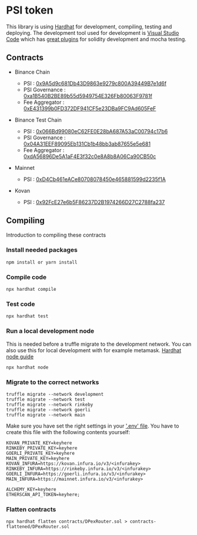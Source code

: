 # PSI token

This library is using [Hardhat](https://hardhat.org/getting-started/) for development, compiling, testing and deploying. The development tool used for development is [Visual Studio Code](https://code.visualstudio.com/) which has [great plugins](https://hardhat.org/guides/vscode-tests.html) for solidity development and mocha testing.

## Contracts

* Binance Chain
  * PSI : [0x9A5d9c681Db43D9863e9279c800A39449B7e1d6f](https://bscscan.com/address/0x9A5d9c681Db43D9863e9279c800A39449B7e1d6f)
  * PSI Governance : [0xa1B540B2BE89b55d5949754E326Fb80063F9781f](https://bscscan.com/address/0xa1B540B2BE89b55d5949754E326Fb80063F9781f)
  * Fee Aggregator : [0xE431399b0FD372DF941CF5e23DBa9FC9Ad605FeF](https://bscscan.com/address/0xE431399b0FD372DF941CF5e23DBa9FC9Ad605FeF)

* Binance Test Chain
  * PSI : [0x066Bd99080eC62FE0E28bA687A53aC00794c17b6](https://testnet.bscscan.com/address/0x066Bd99080eC62FE0E28bA687A53aC00794c17b6)
  * PSI Governance : [0x04A31EEF89095Eb131Cb1b48bb3ab87655e5e681](https://testnet.bscscan.com/address/0x04A31EEF89095Eb131Cb1b48bb3ab87655e5e681)
  * Fee Aggregator : [0xdA56896De5A1aF4E3f32c0e8A8b8A06Ca90CB50c](https://testnet.bscscan.com/address/0xdA56896De5A1aF4E3f32c0e8A8b8A06Ca90CB50c)

* Mainnet
  * PSI : [0xD4Cb461eACe80708078450e465881599d2235f1A](https://etherscan.io/address/0xD4Cb461eACe80708078450e465881599d2235f1A)

* Kovan
  * PSI : [0x92FcE27e6b5F86237D2B1974266D27C2788fa237](https://kovan.etherscan.io/address/0x92FcE27e6b5F86237D2B1974266D27C2788fa237)

## Compiling

Introduction to compiling these contracts

### Install needed packages

```npm
npm install or yarn install
```

### Compile code

```npm
npx hardhat compile
```

### Test code

```node
npx hardhat test
```

### Run a local development node

This is needed before a truffle migrate to the development network. You can also use this for local development with for example metamask. [Hardhat node guide](https://hardhat.org/hardhat-network/)

```node
npx hardhat node
```

### Migrate to the correct networks

```node
truffle migrate --network development
truffle migrate --network test
truffle migrate --network rinkeby
truffle migrate --network goerli
truffle migrate --network main
```

Make sure you have set the right settings in your ['.env' file](https://www.npmjs.com/package/dotenv). You have to create this file with the following contents yourself:

```node
KOVAN_PRIVATE_KEY=keyhere
RINKEBY_PRIVATE_KEY=keyhere
GOERLI_PRIVATE_KEY=keyhere
MAIN_PRIVATE_KEY=keyhere
KOVAN_INFURA=https://kovan.infura.io/v3/<infurakey>
RINKEBY_INFURA=https://rinkeby.infura.io/v3/<infurakey>
GOERLI_INFURA=https://goerli.infura.io/v3/<infurakey>
MAIN_INFURA=https://mainnet.infura.io/v3/<infurakey>

ALCHEMY_KEY=keyhere
ETHERSCAN_API_TOKEN=keyhere;
```

### Flatten contracts

```node
npx hardhat flatten contracts/DPexRouter.sol > contracts-flattened/DPexRouter.sol
```
